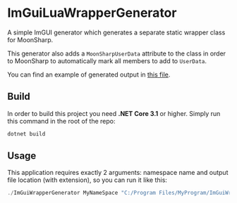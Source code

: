 # ImGuiLuaWrapperGenerator

A simple ImGUI generator which generates a separate static wrapper class for MoonSharp.

This generator also adds a `MoonSharpUserData` attribute to the class in order to MoonSharp to automatically mark all members to add to `UserData`.

You can find an example of generated output in [this file](Example.cs).

## Build

In order to build this project you need **.NET Core 3.1** or higher. Simply run this command in the root of the repo:

```powershell
dotnet build
```

## Usage

This application requires exactly 2 arguments: namespace name and output file location (with extension), so you can run it like this:

```powershell
./ImGuiWrapperGenerator MyNameSpace "C:/Program Files/MyProgram/ImGuiWrapper.cs"
```
